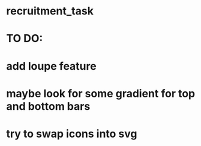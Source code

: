 # recruitment_task
# TO DO:
# add loupe feature
# maybe look for some gradient for top and bottom bars
# try to swap icons into svg
